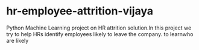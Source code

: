 # hr-employee-attrition-vijaya
Python Machine Learning project on HR attrition solution.In this project we try to help HRs identify employees likely to leave the company.  to learnwho are likely 
